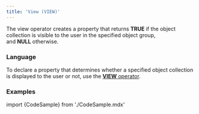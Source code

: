 ```yaml
---
title: 'View (VIEW)'
---
```


The view operator creates a property that returns **TRUE** if the object collection is visible to the user in the specified object group, and **NULL** otherwise.

### Language

To declare a property that determines whether a specified object collection is displayed to the user or not, use the [**VIEW** operator](Object_group_operator.md).

### Examples

import {CodeSample} from './CodeSample.mdx'

<CodeSample url="http://documentation.lsfusion.org:5000/sample?file=OperatorPropertySample&block=groupobject"/>
